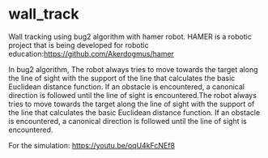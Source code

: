 # wall_track

Wall tracking using bug2 algorithm with hamer robot.
HAMER is a robotic project that is being developed for robotic education:https://github.com/Akerdogmus/hamer

In bug2 algorithm, The robot always tries to move towards the target along the line of sight with the support of the line that calculates the basic Euclidean distance function. If an obstacle is encountered, a canonical direction is followed until the line of sight is encountered.The robot always tries to move towards the target along the line of sight with the support of the line that calculates the basic Euclidean distance function. If an obstacle is encountered, a canonical direction is followed until the line of sight is encountered.

For the simulation: https://youtu.be/oqU4kFcNEf8
